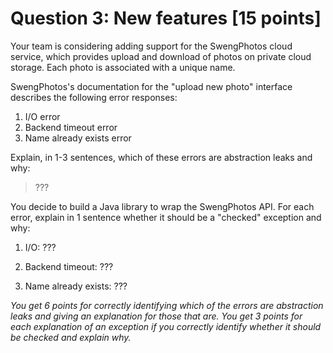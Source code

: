 # Question 3: New features [15 points]

Your team is considering adding support for the SwengPhotos cloud service,
which provides upload and download of photos on private cloud storage.
Each photo is associated with a unique name.

SwengPhotos's documentation for the "upload new photo" interface describes the following error responses:

1. I/O error
2. Backend timeout error
3. Name already exists error

Explain, in 1-3 sentences, which of these errors are abstraction leaks and why:

> ???

You decide to build a Java library to wrap the SwengPhotos API.
For each error, explain in 1 sentence whether it should be a "checked" exception and why:

1. I/O: ???

2. Backend timeout: ???

3. Name already exists: ???

_You get 6 points for correctly identifying which of the errors are abstraction leaks and giving an explanation for those that are._
_You get 3 points for each explanation of an exception if you correctly identify whether it should be checked and explain why._
